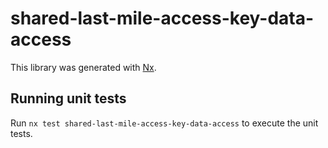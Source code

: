 # shared-last-mile-access-key-data-access

This library was generated with [Nx](https://nx.dev).

## Running unit tests

Run `nx test shared-last-mile-access-key-data-access` to execute the unit tests.

